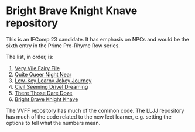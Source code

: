 # Bright Brave Knight Knave repository

This is an IFComp 23 candidate. It has emphasis on NPCs and would be the sixth entry in the Prime Pro-Rhyme Row series.

The list, in order, is:

1. [Very Vile Fairy File](https://github.com/andrewschultz/very-vile-fairy-file/)
2. [Quite Queer Night Near](https://github.com/andrewschultz/quite-queer-night-near/)
3. [Low-Key Learny Jokey Journey](https://github.com/andrewschultz/low-key-learny-jokey-journey/)
4. [Civil Seeming Drivel Dreaming](https://github.com/andrewschultz/civil-seeming-drivel-dreaming/)
5. [There Those Dare Doze](https://github.com/andrewschultz/there-those-dare-doze/)
6. [Bright Brave Knight Knave](https://github.com/andrewschultz/bright-brave-knight-knave/)

The VVFF repository has much of the common code.
The LLJJ repository has much of the code related to the new leet learner, e.g. setting the options to tell what the numbers mean.
